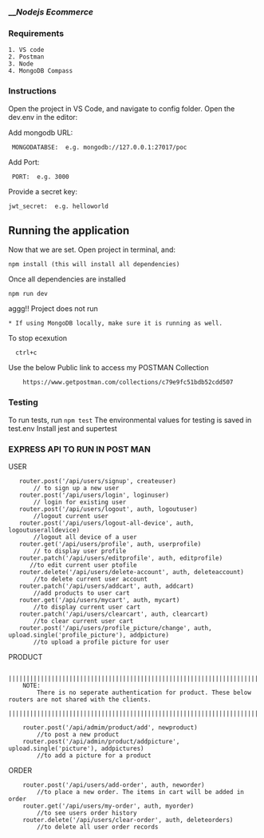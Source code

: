 ### _____________________________________________Nodejs Ecommerce___________________________________________ ###


### Requirements
```
1. VS code
2. Postman 
3. Node 
4. MongoDB Compass
```
### Instructions
Open the project in VS Code, and navigate to config folder. Open the dev.env in the editor:

Add mongodb URL:
```
 MONGODATABSE:  e.g. mongodb://127.0.0.1:27017/poc
```
Add Port:
```
 PORT:  e.g. 3000
```
 Provide a secret key:
 ```
 jwt_secret:  e.g. helloworld
 ```
 
## Running the application

 Now that we are set. Open project in terminal, and:
 ```
 npm install (this will install all dependencies)
 ```
 
 Once all dependencies are installed
 ```
 npm run dev
 ```
 
 aggg!! Project does not run
 ```
 * If using MongoDB locally, make sure it is running as well.
 ```

 To stop ecexution
 ```
   ctrl+c
```

Use the below Public link to access my POSTMAN Collection
```
    https://www.getpostman.com/collections/c79e9fc51bdb52cdd507
```
 
 
### Testing 
 
 To run tests, run ```npm test```
 The environmental values for testing is saved in test.env
 Install jest and supertest 
 
### EXPRESS API TO RUN IN POST MAN
 USER 
 ```
    router.post('/api/users/signup', createuser)
        // to sign up a new user
    router.post('/api/users/login', loginuser)      
        // login for existing user
    router.post('/api/users/logout', auth, logoutuser)  
        //logout current user
    router.post('/api/users/logout-all-device', auth, logoutuseralldevice) 
        //logout all device of a user
    router.get('/api/users/profile', auth, userprofile)
        // to display user profile
    router.patch('/api/users/editprofile', auth, editprofile)
       //to edit current user ptofile 
    router.delete('/api/users/delete-account', auth, deleteaccount)
        //to delete current user account
    router.patch('/api/users/addcart', auth, addcart)
        //add products to user cart
    router.get('/api/users/mycart', auth, mycart)
        //to display current user cart
    router.patch('/api/users/clearcart', auth, clearcart)
        //to clear current user cart
    router.post('/api/users/profile_picture/change', auth, upload.single('profile_picture'), addpicture)
        //to upload a profile picture for user
```

PRODUCT
```
    ||||||||||||||||||||||||||||||||||||||||||||||||||||||||||||||||||||||||||||||||||||||||||||||||||||||||||||
    NOTE:
        There is no seperate authentication for product. These below routers are not shared with the clients. 
    ||||||||||||||||||||||||||||||||||||||||||||||||||||||||||||||||||||||||||||||||||||||||||||||||||||||||||||

    router.post('/api/admim/product/add', newproduct)
        //to post a new product
    router.post('/api/admin/product/addpicture', upload.single('picture'), addpictures)
        //to add a picture for a product 
```
ORDER
```
    router.post('/api/users/add-order', auth, neworder)
        //to place a new order. The items in cart will be added in order
    router.get('/api/users/my-order', auth, myorder)
        //to see users order history
    router.delete('/api/users/clear-order', auth, deleteorders)
        //to delete all user order records
```



